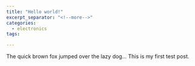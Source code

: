 ```yaml
---
title: "Hello world!"
excerpt_separator: "<!--more-->"
categories:
  - electronics
tags:

---
```


The quick brown fox jumped over  the lazy dog...
This is my first test post.